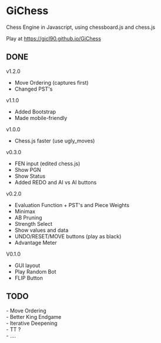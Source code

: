 # GiChess
Chess Engine in Javascript, using chessboard.js and chess.js

Play at <a href="https://gicl90.github.io/GiChess/">https://gicl90.github.io/GiChess</a>
<h2>DONE</h2>

v1.2.0<br>
- Move Ordering (captures first)<br>
- Changed PST's

v1.1.0<br>
- Added Bootstrap
- Made mobile-friendly

v1.0.0<br>
- Chess.js faster (use ugly_moves)<br>

v0.3.0<br>
- FEN input (edited chess.js)<br>
- Show PGN<br>
- Show Status<br>
- Added REDO and AI vs AI buttons<br>

v0.2.0<br>
- Evaluation Function + PST's and Piece Weights<br>
- Minimax<br>
- AB Pruning<br>
- Strength Select<br>
- Show values and data<br>
- UNDO/RESET/MOVE buttons (play as black)<br>
- Advantage Meter<br>

V0.1.0<br>
- GUI layout<br>
- Play Random Bot<br>
- FLIP Button<br>

<h2>TODO</h2>
- Move Ordering<br>
- Better King Endgame<br>
- Iterative Deepening<br>
- TT ?<br>
- ....<br>
